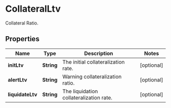 
# CollateralLtv

Collateral Ratio.

## Properties

Name | Type | Description | Notes
------------ | ------------- | ------------- | -------------
**initLtv** | **String** | The initial collateralization rate. |  [optional]
**alertLtv** | **String** | Warning collateralization ratio. |  [optional]
**liquidateLtv** | **String** | The liquidation collateralization rate. |  [optional]

